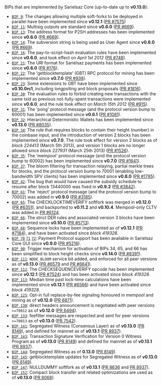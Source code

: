 BIPs that are implemented by Sarielsaz Core (up-to-date up to **v0.13.0**):

* [`BIP 9`](https://github.com/sarielsaz/bips/blob/master/bip-0009.mediawiki): The changes allowing multiple soft-forks to be deployed in parallel have been implemented since **v0.12.1**  ([PR #7575](https://github.com/sarielsaz/sarielsaz/pull/7575))
* [`BIP 11`](https://github.com/sarielsaz/bips/blob/master/bip-0011.mediawiki): Multisig outputs are standard since **v0.6.0** ([PR #669](https://github.com/sarielsaz/sarielsaz/pull/669)).
* [`BIP 13`](https://github.com/sarielsaz/bips/blob/master/bip-0013.mediawiki): The address format for P2SH addresses has been implemented since **v0.6.0** ([PR #669](https://github.com/sarielsaz/sarielsaz/pull/669)).
* [`BIP 14`](https://github.com/sarielsaz/bips/blob/master/bip-0014.mediawiki): The subversion string is being used as User Agent since **v0.6.0** ([PR #669](https://github.com/sarielsaz/sarielsaz/pull/669)).
* [`BIP 16`](https://github.com/sarielsaz/bips/blob/master/bip-0016.mediawiki): The pay-to-script-hash evaluation rules have been implemented since **v0.6.0**, and took effect on *April 1st 2012* ([PR #748](https://github.com/sarielsaz/sarielsaz/pull/748)).
* [`BIP 21`](https://github.com/sarielsaz/bips/blob/master/bip-0021.mediawiki): The URI format for Sarielsaz payments has been implemented since **v0.6.0** ([PR #176](https://github.com/sarielsaz/sarielsaz/pull/176)).
* [`BIP 22`](https://github.com/sarielsaz/bips/blob/master/bip-0022.mediawiki): The 'getblocktemplate' (GBT) RPC protocol for mining has been implemented since **v0.7.0** ([PR #936](https://github.com/sarielsaz/sarielsaz/pull/936)).
* [`BIP 23`](https://github.com/sarielsaz/bips/blob/master/bip-0023.mediawiki): Some extensions to GBT have been implemented since **v0.10.0rc1**, including longpolling and block proposals ([PR #1816](https://github.com/sarielsaz/sarielsaz/pull/1816)).
* [`BIP 30`](https://github.com/sarielsaz/bips/blob/master/bip-0030.mediawiki): The evaluation rules to forbid creating new transactions with the same txid as previous not-fully-spent transactions were implemented since **v0.6.0**, and the rule took effect on *March 15th 2012* ([PR #915](https://github.com/sarielsaz/sarielsaz/pull/915)).
* [`BIP 31`](https://github.com/sarielsaz/bips/blob/master/bip-0031.mediawiki): The 'pong' protocol message (and the protocol version bump to 60001) has been implemented since **v0.6.1** ([PR #1081](https://github.com/sarielsaz/sarielsaz/pull/1081)).
* [`BIP 32`](https://github.com/sarielsaz/bips/blob/master/bip-0032.mediawiki): Hierarchical Deterministic Wallets has been implemented since **v0.13.0** ([PR #8035](https://github.com/sarielsaz/sarielsaz/pull/8035)).
* [`BIP 34`](https://github.com/sarielsaz/bips/blob/master/bip-0034.mediawiki): The rule that requires blocks to contain their height (number) in the coinbase input, and the introduction of version 2 blocks has been implemented since **v0.7.0**. The rule took effect for version 2 blocks as of *block 224413* (March 5th 2013), and version 1 blocks are no longer allowed since *block 227931* (March 25th 2013) ([PR #1526](https://github.com/sarielsaz/sarielsaz/pull/1526)).
* [`BIP 35`](https://github.com/sarielsaz/bips/blob/master/bip-0035.mediawiki): The 'mempool' protocol message (and the protocol version bump to 60002) has been implemented since **v0.7.0** ([PR #1641](https://github.com/sarielsaz/sarielsaz/pull/1641)).
* [`BIP 37`](https://github.com/sarielsaz/bips/blob/master/bip-0037.mediawiki): The bloom filtering for transaction relaying, partial merkle trees for blocks, and the protocol version bump to 70001 (enabling low-bandwidth SPV clients) has been implemented since **v0.8.0** ([PR #1795](https://github.com/sarielsaz/sarielsaz/pull/1795)).
* [`BIP 42`](https://github.com/sarielsaz/bips/blob/master/bip-0042.mediawiki): The bug that would have caused the subsidy schedule to resume after block 13440000 was fixed in **v0.9.2** ([PR #3842](https://github.com/sarielsaz/sarielsaz/pull/3842)).
* [`BIP 61`](https://github.com/sarielsaz/bips/blob/master/bip-0061.mediawiki): The 'reject' protocol message (and the protocol version bump to 70002) was added in **v0.9.0** ([PR #3185](https://github.com/sarielsaz/sarielsaz/pull/3185)).
* [`BIP 65`](https://github.com/sarielsaz/bips/blob/master/bip-0065.mediawiki): The CHECKLOCKTIMEVERIFY softfork was merged in **v0.12.0** ([PR #6351](https://github.com/sarielsaz/sarielsaz/pull/6351)), and backported to **v0.11.2** and **v0.10.4**. Mempool-only CLTV was added in [PR #6124](https://github.com/sarielsaz/sarielsaz/pull/6124).
* [`BIP 66`](https://github.com/sarielsaz/bips/blob/master/bip-0066.mediawiki): The strict DER rules and associated version 3 blocks have been implemented since **v0.10.0** ([PR #5713](https://github.com/sarielsaz/sarielsaz/pull/5713)).
* [`BIP 68`](https://github.com/sarielsaz/bips/blob/master/bip-0068.mediawiki): Sequence locks have been implemented as of **v0.12.1**  ([PR #7184](https://github.com/sarielsaz/sarielsaz/pull/7184)), and have been activated since *block 419328*.
* [`BIP 70`](https://github.com/sarielsaz/bips/blob/master/bip-0070.mediawiki) [`71`](https://github.com/sarielsaz/bips/blob/master/bip-0071.mediawiki) [`72`](https://github.com/sarielsaz/bips/blob/master/bip-0072.mediawiki): Payment Protocol support has been available in Sarielsaz Core GUI since **v0.9.0** ([PR #5216](https://github.com/sarielsaz/sarielsaz/pull/5216)).
* [`BIP 90`](https://github.com/sarielsaz/bips/blob/master/bip-0090.mediawiki): Trigger mechanism for activation of BIPs 34, 65, and 66 has been simplified to block height checks since **v0.14.0** ([PR #8391](https://github.com/sarielsaz/sarielsaz/pull/8391)).
* [`BIP 111`](https://github.com/sarielsaz/bips/blob/master/bip-0111.mediawiki): `NODE_BLOOM` service bit added, and enforced for all peer versions as of **v0.13.0** ([PR #6579](https://github.com/sarielsaz/sarielsaz/pull/6579) and [PR #6641](https://github.com/sarielsaz/sarielsaz/pull/6641)).
* [`BIP 112`](https://github.com/sarielsaz/bips/blob/master/bip-0112.mediawiki): The CHECKSEQUENCEVERIFY opcode has been implemented since **v0.12.1** ([PR #7524](https://github.com/sarielsaz/sarielsaz/pull/7524)) and has been activated since *block 419328*.
* [`BIP 113`](https://github.com/sarielsaz/bips/blob/master/bip-0113.mediawiki): Median time past lock-time calculations have been implemented since **v0.12.1** ([PR #6566](https://github.com/sarielsaz/sarielsaz/pull/6566)) and have been activated since *block 419328*.
* [`BIP 125`](https://github.com/sarielsaz/bips/blob/master/bip-0125.mediawiki): Opt-in full replace-by-fee signaling honoured in mempool and mining as of **v0.12.0** ([PR 6871](https://github.com/sarielsaz/sarielsaz/pull/6871)).
* [`BIP 130`](https://github.com/sarielsaz/bips/blob/master/bip-0130.mediawiki): direct headers announcement is negotiated with peer versions `>=70012` as of **v0.12.0** ([PR 6494](https://github.com/sarielsaz/sarielsaz/pull/6494)).
* [`BIP 133`](https://github.com/sarielsaz/bips/blob/master/bip-0133.mediawiki): feefilter messages are respected and sent for peer versions `>=70013` as of **v0.13.0** ([PR 7542](https://github.com/sarielsaz/sarielsaz/pull/7542)).
* [`BIP 141`](https://github.com/sarielsaz/bips/blob/master/bip-0141.mediawiki): Segregated Witness (Consensus Layer) as of **v0.13.0** ([PR 8149](https://github.com/sarielsaz/sarielsaz/pull/8149)), and defined for mainnet as of **v0.13.1** ([PR 8937](https://github.com/sarielsaz/sarielsaz/pull/8937)).
* [`BIP 143`](https://github.com/sarielsaz/bips/blob/master/bip-0143.mediawiki): Transaction Signature Verification for Version 0 Witness Program as of **v0.13.0** ([PR 8149](https://github.com/sarielsaz/sarielsaz/pull/8149)) and defined for mainnet as of **v0.13.1** ([PR 8937](https://github.com/sarielsaz/sarielsaz/pull/8937)).
* [`BIP 144`](https://github.com/sarielsaz/bips/blob/master/bip-0144.mediawiki): Segregated Witness as of **0.13.0** ([PR 8149](https://github.com/sarielsaz/sarielsaz/pull/8149)).
* [`BIP 145`](https://github.com/sarielsaz/bips/blob/master/bip-0145.mediawiki): getblocktemplate updates for Segregated Witness as of **v0.13.0** ([PR 8149](https://github.com/sarielsaz/sarielsaz/pull/8149)).
* [`BIP 147`](https://github.com/sarielsaz/bips/blob/master/bip-0147.mediawiki): NULLDUMMY softfork as of **v0.13.1** ([PR 8636](https://github.com/sarielsaz/sarielsaz/pull/8636) and [PR 8937](https://github.com/sarielsaz/sarielsaz/pull/8937)).
* [`BIP 152`](https://github.com/sarielsaz/bips/blob/master/bip-0152.mediawiki): Compact block transfer and related optimizations are used as of **v0.13.0** ([PR 8068](https://github.com/sarielsaz/sarielsaz/pull/8068)).
